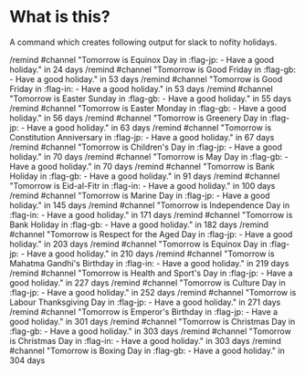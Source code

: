 # What is this?

A command which creates following output for slack to nofity holidays. 


/remind #channel "Tomorrow is Equinox Day in :flag-jp: - Have a good holiday." in 24 days
/remind #channel "Tomorrow is Good Friday in :flag-gb: - Have a good holiday." in 53 days
/remind #channel "Tomorrow is Good Friday in :flag-in: - Have a good holiday." in 53 days
/remind #channel "Tomorrow is Easter Sunday in :flag-gb: - Have a good holiday." in 55 days
/remind #channel "Tomorrow is Easter Monday in :flag-gb: - Have a good holiday." in 56 days
/remind #channel "Tomorrow is Greenery Day in :flag-jp: - Have a good holiday." in 63 days
/remind #channel "Tomorrow is Constitution Anniversary in :flag-jp: - Have a good holiday." in 67 days
/remind #channel "Tomorrow is Children's Day in :flag-jp: - Have a good holiday." in 70 days
/remind #channel "Tomorrow is May Day in :flag-gb: - Have a good holiday." in 70 days
/remind #channel "Tomorrow is Bank Holiday in :flag-gb: - Have a good holiday." in 91 days
/remind #channel "Tomorrow is Eid-al-Fitr in :flag-in: - Have a good holiday." in 100 days
/remind #channel "Tomorrow is Marine Day in :flag-jp: - Have a good holiday." in 145 days
/remind #channel "Tomorrow is Independence Day in :flag-in: - Have a good holiday." in 171 days
/remind #channel "Tomorrow is Bank Holiday in :flag-gb: - Have a good holiday." in 182 days
/remind #channel "Tomorrow is Respect for the Aged Day in :flag-jp: - Have a good holiday." in 203 days
/remind #channel "Tomorrow is Equinox Day in :flag-jp: - Have a good holiday." in 210 days
/remind #channel "Tomorrow is Mahatma Gandhi's Birthday in :flag-in: - Have a good holiday." in 219 days
/remind #channel "Tomorrow is Health and Sport's Day in :flag-jp: - Have a good holiday." in 227 days
/remind #channel "Tomorrow is Culture Day in :flag-jp: - Have a good holiday." in 252 days
/remind #channel "Tomorrow is Labour Thanksgiving Day in :flag-jp: - Have a good holiday." in 271 days
/remind #channel "Tomorrow is Emperor's Birthday in :flag-jp: - Have a good holiday." in 301 days
/remind #channel "Tomorrow is Christmas Day in :flag-gb: - Have a good holiday." in 303 days
/remind #channel "Tomorrow is Christmas Day in :flag-in: - Have a good holiday." in 303 days
/remind #channel "Tomorrow is Boxing Day in :flag-gb: - Have a good holiday." in 304 days

